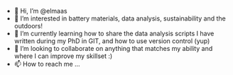 - 👋 Hi, I’m @elmaas
- 👀 I’m interested in battery materials, data analysis, sustainability and the outdoors!
- 🌱 I’m currently learning how to share the data analysis scripts I have written during my PhD in GIT, and how to use version control (yup)
- 💞️ I’m looking to collaborate on anything that matches my ability and where I can improve my skillset :)
- 📫 How to reach me ... 

<!---
elmaas/elmaas is a ✨ special ✨ repository because its `README.md` (this file) appears on your GitHub profile.
You can click the Preview link to take a look at your changes.
--->
